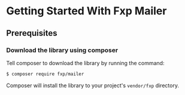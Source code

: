 Getting Started With Fxp Mailer
===============================

## Prerequisites

### Download the library using composer

Tell composer to download the library by running the command:

```bash
$ composer require fxp/mailer
```

Composer will install the library to your project's `vendor/fxp` directory.
